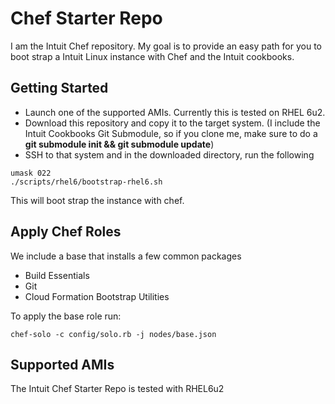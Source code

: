 Chef Starter Repo
=================

I am the Intuit Chef repository.  My goal is to provide an easy path for you to boot strap a Intuit Linux instance with Chef and the Intuit cookbooks.

Getting Started
---------------

* Launch one of the supported AMIs.  Currently this is tested on RHEL 6u2.
* Download this repository and copy it to the target system.  (I include the Intuit Cookbooks Git Submodule, so if you clone me, make sure to do a **git submodule init && git submodule update**)
* SSH to that system and in the downloaded directory, run the following

```
umask 022
./scripts/rhel6/bootstrap-rhel6.sh
```

This will boot strap the instance with chef.

Apply Chef Roles
----------------

We include a base that installs a few common packages

* Build Essentials
* Git
* Cloud Formation Bootstrap Utilities

To apply the base role run:

```
chef-solo -c config/solo.rb -j nodes/base.json
```

Supported AMIs
--------------

The Intuit Chef Starter Repo is tested with RHEL6u2
